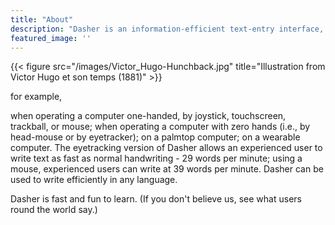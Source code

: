 ```yaml
---
title: "About"
description: "Dasher is an information-efficient text-entry interface, driven by natural continuous pointing gestures. Dasher is a competitive text-entry system wherever a full-size keyboard cannot be used."
featured_image: ''
---
```

{{< figure src="/images/Victor_Hugo-Hunchback.jpg" title="Illustration from Victor Hugo et son temps (1881)" >}}

 for example,

when operating a computer one-handed, by joystick, touchscreen, trackball, or mouse;
when operating a computer with zero hands (i.e., by head-mouse or by eyetracker);
on a palmtop computer;
on a wearable computer.
The eyetracking version of Dasher allows an experienced user to write text as fast as normal handwriting - 29 words per minute; using a mouse, experienced users can write at 39 words per minute.
Dasher can be used to write efficiently in any language.

Dasher is fast and fun to learn. (If you don't believe us, see what users round the world say.)